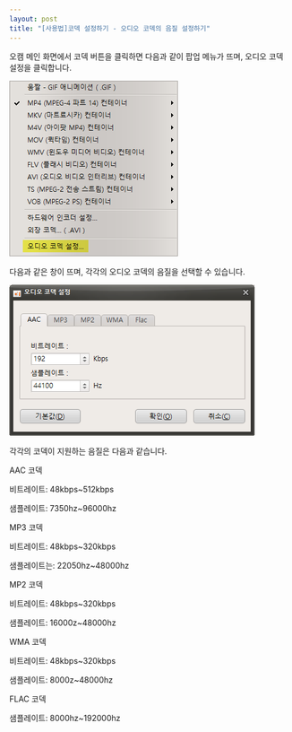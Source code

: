 ```yaml
---
layout: post
title: "[사용법]코덱 설정하기 - 오디오 코덱의 음질 설정하기"
---
```


오캠 메인 화면에서 코덱 버튼을 클릭하면 다음과 같이 팝업 메뉴가 뜨며, 오디오 코덱 설정을 클릭합니다.

![](/images/tutorial_8_img_1.png)

다음과 같은 창이 뜨며, 각각의 오디오 코덱의 음질을 선택할 수 있습니다.

![](/images/tutorial_8_img_2.png)

각각의 코덱이 지원하는 음질은 다음과 같습니다.

AAC 코덱

비트레이트: 48kbps~512kbps

샘플레이트: 7350hz~96000hz

MP3 코덱

비트레이트: 48kbps~320kbps

샘플레이트는: 22050hz~48000hz

MP2 코덱

비트레이트: 48kbps~320kbps

샘플레이트: 16000z~48000hz

WMA 코덱

비트레이트: 48kbps~320kbps

샘플레이트: 8000z~48000hz

FLAC 코덱

샘플레이트: 8000hz~192000hz

